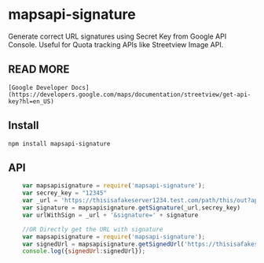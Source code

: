 mapsapi-signature
====================

Generate correct URL signatures using Secret Key from Google API Console.
Useful for Quota tracking APIs like Streetview Image API.

## READ MORE
	[Google Developer Docs](https://developers.google.com/maps/documentation/streetview/get-api-key?hl=en_US)

## Install
    npm install mapsapi-signature

## API
```javascript
    var mapsapisignature = require('mapsapi-signature');
    var secrey_key = "12345"
    var _url = 'https://thisisafakeserver1234.test.com/path/this/out?apikey=12345&q=retest';
	var signature = mapsapisignature.getSignature(_url,secrey_key)
	var urlWithSign = _url + '&signature=' + signature

	//OR Directly get the URL with signature
    var mapsapisignature = require('mapsapi-signature');
	var signedUrl = mapsapisignature.getSignedUrl('https://thisisafakeserver1234.test.com/path/this/out?apikey=12345&q=retest','123456')
	console.log({signedUrl:signedUrl});

